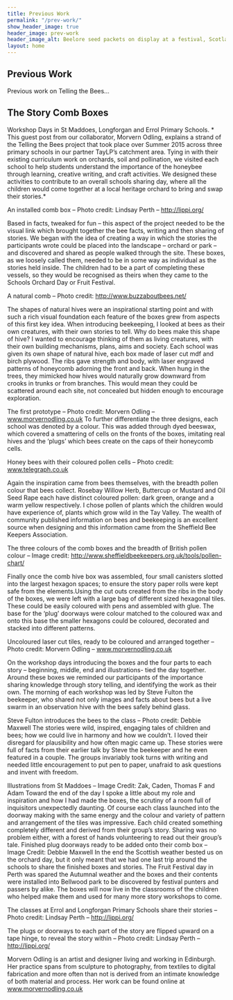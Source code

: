 ```yaml
---
title: Previous Work
permalink: "/prev-work/"
show_header_image: true
header_image: prev-work
header_image_alt: Beelore seed packets on display at a festival, Scotland 2015
layout: home
---
```


## Previous Work

Previous work on Telling the Bees...

## The Story Comb Boxes

Workshop Days in St Maddoes, Longforgan and Errol Primary Schools.
*
This guest post from our collaborator, Morvern Odling, explains a strand of the Telling the Bees project that took place over Summer 2015 across three primary schools in our partner TayLP’s catchment area. Tying in with their existing curriculum work on orchards, soil and pollination, we visited each school to help students understand the importance of the honeybee through learning, creative writing, and craft activities. We designed these activities to contribute to an overall schools sharing day, where all the children would come together at a local heritage orchard to bring and swap their stories.*
 
An installed comb box – Photo credit:  Lindsay Perth – http://lippi.org/
 
Based in facts, tweaked for fun – this aspect of the project needed to be the visual link which brought together the bee facts, writing and then sharing of stories. We began with the idea of creating a way in which the stories the participants wrote could be placed into the landscape – orchard or park – and discovered and shared as people walked through the site. These boxes, as we loosely called them, needed to be in some way as individual as the stories held inside. The children had to be a part of completing these vessels, so they would be recognised as theirs when they came to the Schools Orchard Day or Fruit Festival.
 
 
A natural comb – Photo credit: http://www.buzzaboutbees.net/
 
The shapes of natural hives were an inspirational starting point and with such a rich visual foundation each feature of the boxes grew from aspects of this first key idea. When introducing beekeeping, I looked at bees as their own creatures, with their own stories to tell. Why do bees make this shape of hive? I wanted to encourage thinking of them as living creatures, with their own building mechanisms, plans, aims and society.
Each school was given its own shape of natural hive, each box made of laser cut mdf and birch plywood. The ribs gave strength and body, with laser engraved patterns of honeycomb adorning the front and back. When hung in the trees, they mimicked how hives would naturally grow downward from crooks in trunks or from branches. This would mean they could be scattered around each site, not concealed but hidden enough to encourage exploration.
 
 
The first prototype – Photo credit: Morvern Odling – www.morvernodling.co.uk
To further differentiate the three designs, each school was denoted by a colour. This was added through dyed beeswax, which covered a smattering of cells on the fronts of the boxes, imitating real hives and the ‘plugs’ which bees create on the caps of their honeycomb cells.
 
Honey bees with their coloured pollen cells – Photo credit: www.telegraph.co.uk

Again the inspiration came from bees themselves, with the breadth pollen colour that bees collect. Rosebay Willow Herb, Buttercup or Mustard and Oil Seed Rape each have distinct coloured pollen: dark green, orange and a warm yellow respectively. I chose pollen of plants which the children would have experience of, plants which grow wild in the Tay Valley. The wealth of community published information on bees and beekeeping is an excellent source when designing and this information came from the Sheffield Bee Keepers Association.
 
The three colours of the comb boxes and the breadth of British pollen colour – Image credit: http://www.sheffieldbeekeepers.org.uk/tools/pollen-chart/
 
Finally once the comb hive box was assembled, four small canisters slotted into the largest hexagon spaces; to ensure the story paper rolls were kept safe from the elements.Using the cut outs created from the ribs in the body of the boxes, we were left with a large bag of different sized hexagonal tiles. These could be easily coloured with pens and assembled with glue. The base for the ‘plug’ doorways were colour matched to the coloured wax and onto this base the smaller hexagons could be coloured, decorated and stacked into different patterns.
 
Uncoloured laser cut tiles, ready to be coloured and arranged together – Photo credit: Morvern Odling – www.morvernodling.co.uk
 
On the workshop days introducing the boxes and the four parts to each story – beginning, middle, end and illustrations- tied the day together. Around these boxes we reminded our participants of the importance sharing knowledge through story telling, and identifying the work as their own. The morning of each workshop was led by Steve Fulton the beekeeper, who shared not only images and facts about bees but a live swarm in an observation hive with the bees safely behind glass.
  
Steve Fulton introduces the bees to the class – Photo credit: Debbie Maxwell
The stories were wild, inspired, engaging tales of children and bees; how we could live in harmony and how we couldn’t. I loved their disregard for plausibility and how often magic came up. These stories were full of facts from their earlier talk by Steve the beekeeper and he even featured in a couple. The groups invariably took turns with writing and needed little encouragement to put pen to paper, unafraid to ask questions and invent with freedom.
 
Illustrations from St Maddoes – Image Credit: Zak, Caden, Thomas F and Adam
Toward the end of the day I spoke a little about my role and inspiration and how I had made the boxes, the scrutiny of a room full of inquisitors unexpectedly daunting. Of course each class launched into the doorway making with the same energy and the colour and variety of pattern and arrangement of the tiles was impressive. Each child created something completely different and derived from their group’s story. Sharing was no problem either, with a forest of hands volunteering to read out their group’s tale. 
Finished plug doorways ready to be added onto their comb box – Image Credit: Debbie Maxwell
In the end the Scottish weather bested us on the orchard day, but it only meant that we had one last trip around the schools to share the finished boxes and stories. The Fruit Festival day in Perth was spared the Autumnal weather and the boxes and their contents were installed into Bellwood park to be discovered by festival punters and passers by alike. The boxes will now live in the classrooms of the children who helped make them and used for many more story workshops to come.
 
 
 
The classes at Errol and Longforgan Primary Schools share their stories – Photo credit:  Lindsay Perth – http://lippi.org/
 

The plugs or doorways to each part of the story are flipped upward on a tape hinge, to reveal the story within – Photo credit:  Lindsay Perth – http://lippi.org/

Morvern Odling is an artist and designer living and working in Edinburgh. Her practice spans from sculpture to photography, from textiles to digital fabrication and more often than not is derived from an intimate knowledge of both material and process. Her work can be found online at www.morvernodling.co.uk